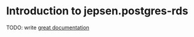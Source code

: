 # Introduction to jepsen.postgres-rds

TODO: write [great documentation](https://jacobian.org/writing/what-to-write/)
